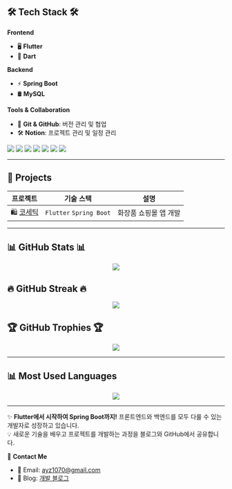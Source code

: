 ## 🛠 Tech Stack 🛠
**Frontend**
- 🖥 **Flutter**
- 🎯 **Dart**  

**Backend**
- ⚡ **Spring Boot**  
- 🛢 **MySQL**  


**Tools & Collaboration**
- 🔗 **Git & GitHub**: 버전 관리 및 협업  
- 🛠 **Notion**: 프로젝트 관리 및 일정 관리  

<div align="left"> 
  <img src="https://img.shields.io/badge/Flutter-02569B?style=for-the-badge&logo=flutter&logoColor=white">
  <img src="https://img.shields.io/badge/Dart-0175C2?style=for-the-badge&logo=dart&logoColor=white">
  <img src="https://img.shields.io/badge/Firebase-FFCA28?style=for-the-badge&logo=firebase&logoColor=white">
  <img src="https://img.shields.io/badge/Spring%20Boot-6DB33F?style=for-the-badge&logo=springboot&logoColor=white">
  <img src="https://img.shields.io/badge/Java-007396?style=for-the-badge&logo=java&logoColor=white"> 
  <img src="https://img.shields.io/badge/MySQL-4479A1?style=for-the-badge&logo=mysql&logoColor=white"> 
  <img src="https://img.shields.io/badge/Docker-2496ED?style=for-the-badge&logo=docker&logoColor=white"> 
</div>

---

## 🚀 Projects
| 프로젝트 | 기술 스택 | 설명 |
|----------|-----------|--------|
| 🛍 [코세틱](https://github.com/ayz1070/cosetic) | `Flutter` `Spring Boot` | 화장품 쇼핑몰 앱 개발 |
---

## 📊 GitHub Stats 📊
<div align="center">
  <img src="https://github-readme-stats.vercel.app/api?username=ayz1070&show_icons=true&theme=radical">
</div>

## 🔥 GitHub Streak 🔥
<div align="center">
  <img src="https://github-readme-streak-stats.herokuapp.com/?user=ayz1070&theme=radical&hide_border=true">
</div>

## 🏆 GitHub Trophies 🏆
<div align="center">
  <img src="https://github-profile-trophy.vercel.app/?username=ayz1070&theme=radical&row=1&column=7">
</div>

---

## 📊 Most Used Languages
<div align="center">
  <img src="https://github-readme-stats.vercel.app/api/top-langs/?username=ayz1070&layout=compact&theme=radical">
</div>

---

✨ **Flutter에서 시작하여 Spring Boot까지!** 프론트엔드와 백엔드를 모두 다룰 수 있는 개발자로 성장하고 있습니다.  
💡 새로운 기술을 배우고 프로젝트를 개발하는 과정을 블로그와 GitHub에서 공유합니다.  

📩 **Contact Me**  
- 📧 Email: [ayz1070@gmail.com](mailto:ayz1070@gmail.com)  
- 📝 Blog: [개발 블로그](https://developer-comingsoon.tistory.com/)  
